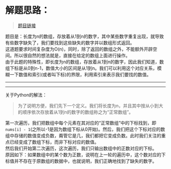 # 解题思路：
>[题目链接](https://leetcode.com/problems/find-all-numbers-disappeared-in-an-array/description/)

题目是：长度为n的数组，存放着从1到n的数字，其中某些数字重复出现，就导致有些数字缺失了，我们要找到这些缺失的数字并以数组形式返回。  
这道题要求时间复杂度为O(n)，同时，除了返回的数组之外，不能额外开辟空间。所以很自然的想法就是，直接在给定的数组上面进行操作。  
由于此题的特殊性，即长度为n的数组，存放着从1到n的数字，因此我们知道，数组下标是从0到n-1，数值大小的区间是从1到n。我们可以利用这个对应关系，模糊一下数值和索引(或者叫下标)的界限，利用索引来表示我们要找的数值。

---
---
关于Python的解法：  
>为了说明方便，我们先下一个定义。我们将长度为n，并且其中按从小到大的顺序依次存放着从1到n的数字的数组称之为“正常数组”。

第一次遍历，我们把数组中每个元素在其对应的“正常数组”中的下标找到，即`nums[i] - 1`(之所以-1是因为数组下标从0开始)。然后，我们把这个下标对应的数组中存储的数值变成负数，甭管它是几，我们都把它变成负数。此时我们关注的重点已经变成了数组下标，而非下标对应的数值。  
然后我们开始第二次遍历，这次遍历，我们只输出数组中的正数对应的下标。  
原因如下：如果数组中的某个数为正数，说明在上一轮的遍历中，这个数对应的下标值并不存在于原数组的数据中，也就说明，我们正确地找到了缺失的数字。